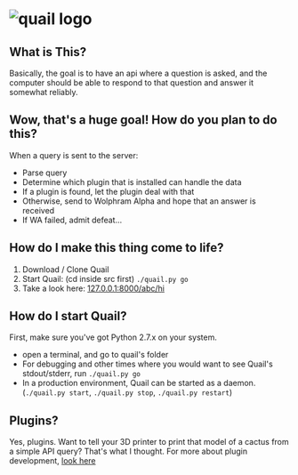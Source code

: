 
![quail logo](https://cdn.rawgit.com/1egoman/quail/83cab06d22c9e30a714e58a978d65d8e4f9d7b45/logo.svg)
=======


What is This?
---
Basically, the goal is to have an api where a question is asked, and the computer should be able to respond to that question and answer it somewhat reliably.


Wow, that's a huge goal! How do you plan to do this?
---
When a query is sent to the server:
- Parse query
- Determine which plugin that is installed can handle the data
- If a plugin is found, let the plugin deal with that
- Otherwise, send to Wolphram Alpha and hope that an answer is received
- If WA failed, admit defeat...

How do I make this thing come to life?
---
1. Download / Clone Quail
2. Start Quail: (cd inside src first) `./quail.py go`
3. Take a look here: [127.0.0.1:8000/abc/hi](127.0.0.1:8000/abc/hi)

<!-- In config.json:
- secret: key needed to make queries. (may work without one, but I wouldn't try)
- port: TCP network port that the server should run on
- color: uses ANSI colors; Windows users should set this to false
- log-file: location of the log file
- wa-key: go to http://products.wolframalpha.com/developers/ and get an api key. Put this here.
- weather-key: go to http://www.wunderground.com/weather/api/ and get an api key. Put this here. -->

How do I start Quail?
---
First, make sure you've got Python 2.7.x on your system.
- open a terminal, and go to quail's folder
- For debugging and other times where you would want to see Quail's stdout/stderr, run ```./quail.py go```
- In a production environment, Quail can be started as a daemon. (```./quail.py start```, ```./quail.py stop```, ```./quail.py restart```)

Plugins?
---
Yes, plugins. Want to tell your 3D printer to print that model of a cactus from a simple API query? That's what I thought.
For more about plugin development, [look here](http://github.com/1egoman/qplugin/wiki)
